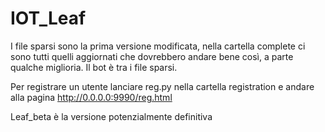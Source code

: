 # IOT_Leaf
I file sparsi sono la prima versione modificata, nella cartella complete ci sono tutti quelli aggiornati che dovrebbero andare bene così, a parte qualche miglioria. Il bot è tra i file sparsi.

Per registrare un utente lanciare reg.py nella cartella registration e andare alla pagina http://0.0.0.0:9990/reg.html

Leaf_beta è la versione potenzialmente definitiva

